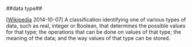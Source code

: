 ##data type##

\[[Wikipedia](http://en.wikipedia.org/wiki/Data_type) 2014-10-07\] A classification identifying one of various types of data, such as real, integer or Boolean, that determines the possible values for that type; the operations that can be done on values of that type; the meaning of the data; and the way values of that type can be stored.
